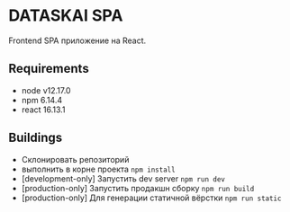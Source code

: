 # DATASKAI SPA

Frontend SPA приложение на React.

## Requirements
  * node v12.17.0
  * npm 6.14.4
  * react 16.13.1

## Buildings
  * Склонировать репозиторий
  * выполнить в корне проекта `npm install`  
  * [development-only] Запустить dev server `npm run dev`
  * [production-only] Запустить продакшн сборку `npm run build`
  * [production-only] Для генерации статичной вёрстки `npm run static`  
